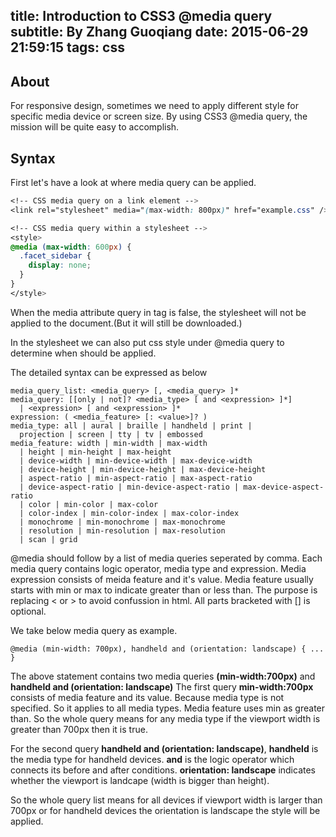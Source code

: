 title: Introduction to CSS3 @media query
subtitle: By Zhang Guoqiang
date: 2015-06-29 21:59:15
tags: css
---
## About
For responsive design, sometimes we need to apply different style for specific media device or screen size.
By using CSS3 @media query, the mission will be quite easy to accomplish.

## Syntax
First let's have a look at where media query can be applied.

```css
<!-- CSS media query on a link element -->
<link rel="stylesheet" media="(max-width: 800px)" href="example.css" />

<!-- CSS media query within a stylesheet -->
<style>
@media (max-width: 600px) {
  .facet_sidebar {
    display: none;
  }
}
</style>
```
When the media attribute query in <link> tag is false, the stylesheet will not be applied to the document.(But it will still be downloaded.)

In the stylesheet we can also put css style under @media query to determine when should be applied.

The detailed syntax can be expressed as below

```
media_query_list: <media_query> [, <media_query> ]*
media_query: [[only | not]? <media_type> [ and <expression> ]*]
  | <expression> [ and <expression> ]*
expression: ( <media_feature> [: <value>]? )
media_type: all | aural | braille | handheld | print |
  projection | screen | tty | tv | embossed
media_feature: width | min-width | max-width
  | height | min-height | max-height
  | device-width | min-device-width | max-device-width
  | device-height | min-device-height | max-device-height
  | aspect-ratio | min-aspect-ratio | max-aspect-ratio
  | device-aspect-ratio | min-device-aspect-ratio | max-device-aspect-ratio
  | color | min-color | max-color
  | color-index | min-color-index | max-color-index
  | monochrome | min-monochrome | max-monochrome
  | resolution | min-resolution | max-resolution
  | scan | grid
 ```
 
@media should follow by a list of media queries seperated by comma. Each media query contains logic operator, media type and expression. Media expression consists of meida feature and it's value.
Media feature usually starts with min or max to indicate greater than or less than. The purpose is replacing < or > to avoid confussion in html. All parts bracketed with [] is optional.

We take below media query as example.
```
@media (min-width: 700px), handheld and (orientation: landscape) { ... }
```

The above statement contains two media queries **(min-width:700px)** and **handheld and (orientation: landscape)**
The first query **min-width:700px** consists of media feature and its value. Because media type is not specified. So it applies to all media types. 
Media feature uses min as greater than. So the whole query means for any media type if the viewport width is greater than 700px then it is true.

For the second query **handheld and (orientation: landscape)**, **handheld** is the media type for handheld devices. **and** is the logic operator which connects its before and after conditions.
**orientation: landscape** indicates whether the viewport is landcape (width is bigger than height).

So the whole query list means for all devices if viewport width is larger than 700px or for handheld devices the orientation is landscape the style will be applied.




 




